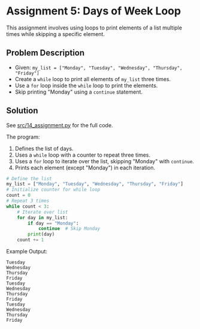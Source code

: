 # Assignment 5: Days of Week Loop

This assignment involves using loops to print elements of a list multiple times while skipping a specific element.

## Problem Description
- Given: `my_list = ["Monday", "Tuesday", "Wednesday", "Thursday", "Friday"]`
- Create a `while` loop to print all elements of `my_list` three times.
- Use a `for` loop inside the `while` loop to print the elements.
- Skip printing "Monday" using a `continue` statement.

## Solution
See [src/14_assignment.py](src/14_assignment.py) for the full code.

The program:
1. Defines the list of days.
2. Uses a `while` loop with a counter to repeat three times.
3. Uses a `for` loop to iterate over the list, skipping "Monday" with `continue`.
4. Prints each element (except "Monday") in each iteration.

```python
# Define the list
my_list = ["Monday", "Tuesday", "Wednesday", "Thursday", "Friday"]
# Initialize counter for while loop
count = 0
# Repeat 3 times
while count < 3:
    # Iterate over list
    for day in my_list:
        if day == "Monday":
            continue  # Skip Monday
        print(day)
    count += 1
```

Example Output:
```
Tuesday
Wednesday
Thursday
Friday
Tuesday
Wednesday
Thursday
Friday
Tuesday
Wednesday
Thursday
Friday
```